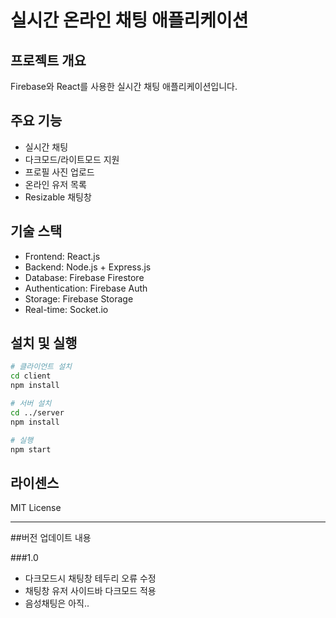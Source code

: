 # 실시간 온라인 채팅 애플리케이션

## 프로젝트 개요
Firebase와 React를 사용한 실시간 채팅 애플리케이션입니다.

## 주요 기능
- 실시간 채팅
- 다크모드/라이트모드 지원
- 프로필 사진 업로드
- 온라인 유저 목록
- Resizable 채팅창

## 기술 스택
- Frontend: React.js
- Backend: Node.js + Express.js
- Database: Firebase Firestore
- Authentication: Firebase Auth
- Storage: Firebase Storage
- Real-time: Socket.io

## 설치 및 실행
```bash
# 클라이언트 설치
cd client
npm install

# 서버 설치
cd ../server
npm install

# 실행
npm start
```

## 라이센스
MIT License 

-------

##버전 업데이트 내용

###1.0
- 다크모드시 채팅창 테두리 오류 수정
- 채팅창 유저 사이드바 다크모드 적용
- 음성채팅은 아직..